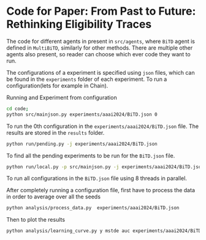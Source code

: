 # Code for Paper: From Past to Future: Rethinking Eligibility Traces

The code for different agents in present in `src/agents`, where `BiTD` agent is defined in `MultiBiTD`, similarly for other methods. There are multiple other agents also present, so reader can choose which ever code they want to run. 

The configurations of a experiment is specified using `json` files, which can be found in the `experiments` folder of each experiment. To run a configuration(lets for example in Chain).

Running and Experiment from configuration
```bash
cd code;
python src/mainjson.py experiments/aaai2024/BiTD.json 0
```

To run the 0th configuration in the `experiments/aaai2024/BiTD.json` file. The results are stored in the `results` folder. 

```bash
python run/pending.py -j experiments/aaai2024/BiTD.json 
```
To find all the pending experiments to be run for the `BiTD.json` file. 

```bash
python run/local.py -p src/mainjson.py -j experiments/aaai2024/BiTD.json -c 8
```
To run all configurations in the `BiTD.json` file using 8 threads in parallel. 

After completely running a configuration file, first have to process the data in order to average over all the seeds

```bash
python analysis/process_data.py  experiments/aaai2024/BiTD.json
```

Then to plot the results

```bash
python analysis/learning_curve.py y mstde auc experiments/aaai2024/BiTD.json
```



